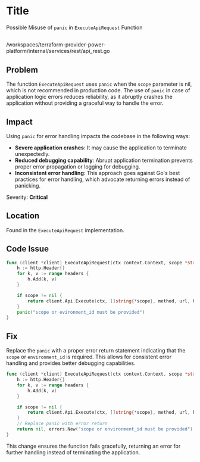 # Title

Possible Misuse of `panic` in `ExecuteApiRequest` Function

##

/workspaces/terraform-provider-power-platform/internal/services/rest/api_rest.go

## Problem

The function `ExecuteApiRequest` uses `panic` when the `scope` parameter is nil, which is not recommended in production code. The use of `panic` in case of application logic errors reduces reliability, as it abruptly crashes the application without providing a graceful way to handle the error.

## Impact

Using `panic` for error handling impacts the codebase in the following ways:
- **Severe application crashes**: It may cause the application to terminate unexpectedly.
- **Reduced debugging capability**: Abrupt application termination prevents proper error propagation or logging for debugging.
- **Inconsistent error handling**: This approach goes against Go's best practices for error handling, which advocate returning errors instead of panicking.

Severity: **Critical**

## Location

Found in the `ExecuteApiRequest` implementation.

## Code Issue

```go
func (client *client) ExecuteApiRequest(ctx context.Context, scope *string, url, method string, body *string, headers map[string]string, expectedStatusCodes []int) (*api.Response, error) {
	h := http.Header{}
	for k, v := range headers {
		h.Add(k, v)
	}

	if scope != nil {
		return client.Api.Execute(ctx, []string{*scope}, method, url, h, body, expectedStatusCodes, nil)
	}
	panic("scope or evironment_id must be provided")
}
```

## Fix

Replace the `panic` with a proper error return statement indicating that the `scope` or `environment_id` is required. This allows for consistent error handling and provides better debugging capabilities.

```go
func (client *client) ExecuteApiRequest(ctx context.Context, scope *string, url, method string, body *string, headers map[string]string, expectedStatusCodes []int) (*api.Response, error) {
	h := http.Header{}
	for k, v := range headers {
		h.Add(k, v)
	}

	if scope != nil {
		return client.Api.Execute(ctx, []string{*scope}, method, url, h, body, expectedStatusCodes, nil)
	}
	// Replace panic with error return
	return nil, errors.New("scope or environment_id must be provided")
}
```

This change ensures the function fails gracefully, returning an error for further handling instead of terminating the application.